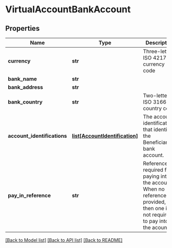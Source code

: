 # VirtualAccountBankAccount

## Properties
Name | Type | Description | Notes
------------ | ------------- | ------------- | -------------
**currency** | **str** | Three-letter ISO 4217 currency code | [optional] 
**bank_name** | **str** |  | [optional] 
**bank_address** | **str** |  | [optional] 
**bank_country** | **str** | Two-letter ISO 3166 country code | [optional] 
**account_identifications** | [**list[AccountIdentification]**](AccountIdentification.md) | The account identifications that identify the Beneficiary bank account. | [optional] 
**pay_in_reference** | **str** | Reference required for paying into the account. When no reference is provided, then one is not required to pay into the acount. | [optional] 

[[Back to Model list]](../README.md#documentation-for-models) [[Back to API list]](../README.md#documentation-for-api-endpoints) [[Back to README]](../README.md)


